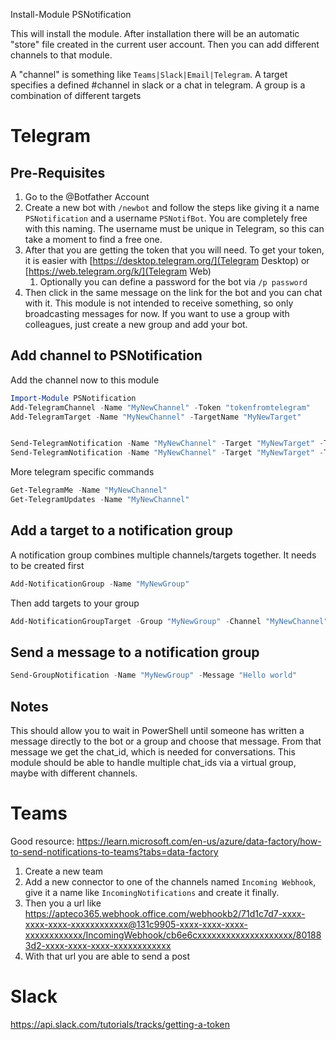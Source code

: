

Install-Module PSNotification

This will install the module. After installation there will be an automatic "store" file created in the current user account. Then you can add different channels to that module.

A "channel" is something like `Teams|Slack|Email|Telegram`. A target specifies a defined #channel in slack or a chat in telegram. A group is a combination of different targets

# Telegram

## Pre-Requisites

1. Go to the @Botfather Account 
1. Create a new bot with `/newbot` and follow the steps like giving it a name `PSNotification` and a username `PSNotifBot`. You are completely free with this naming. The username must be unique in Telegram, so this can take a moment to find a free one.
1. After that you are getting the token that you will need. To get your token, it is easier with [https://desktop.telegram.org/](Telegram Desktop) or [https://web.telegram.org/k/](Telegram Web)
    1. Optionally you can define a password for the bot via `/p password`
1. Then click in the same message on the link for the bot and you can chat with it. This module is not intended to receive something, so only broadcasting messages for now. If you want to use a group with colleagues, just create a new group and add your bot.

## Add channel to PSNotification

Add the channel now to this module

```PowerShell
Import-Module PSNotification
Add-TelegramChannel -Name "MyNewChannel" -Token "tokenfromtelegram"
Add-TelegramTarget -Name "MyNewChannel" -TargetName "MyNewTarget"


Send-TelegramNotification -Name "MyNewChannel" -Target "MyNewTarget" -Text "Hello World"
Send-TelegramNotification -Name "MyNewChannel" -Target "MyNewTarget" -Text "Hello World" -DisableNotification
```


More telegram specific commands

```PowerShell
Get-TelegramMe -Name "MyNewChannel"
Get-TelegramUpdates -Name "MyNewChannel"
```

## Add a target to a notification group

A notification group combines multiple channels/targets together. It needs to be created first

```PowerShell
Add-NotificationGroup -Name "MyNewGroup"
```

Then add targets to your group

```PowerShell
Add-NotificationGroupTarget -Group "MyNewGroup" -Channel "MyNewChannel" -Target "MyNewTarget"
```

## Send a message to a notification group

```PowerShell
Send-GroupNotification -Name "MyNewGroup" -Message "Hello world"
```

## Notes

This should allow you to wait in PowerShell until someone has written a message directly to the bot or a group and choose that message. From that message we get the chat_id, which is needed for conversations.
This module should be able to handle multiple chat_ids via a virtual group, maybe with different channels.

# Teams

Good resource: https://learn.microsoft.com/en-us/azure/data-factory/how-to-send-notifications-to-teams?tabs=data-factory

1. Create a new team
1. Add a new connector to one of the channels named `Incoming Webhook`, give it a name like `IncomingNotifications` and create it finally.
1. Then you a url like https://apteco365.webhook.office.com/webhookb2/71d1c7d7-xxxx-xxxx-xxxx-xxxxxxxxxxxx@131c9905-xxxx-xxxx-xxxx-xxxxxxxxxxxx/IncomingWebhook/cb6e6cxxxxxxxxxxxxxxxxxxxx/801883d2-xxxx-xxxx-xxxx-xxxxxxxxxxxx
1. With that url you are able to send a post


# Slack

https://api.slack.com/tutorials/tracks/getting-a-token